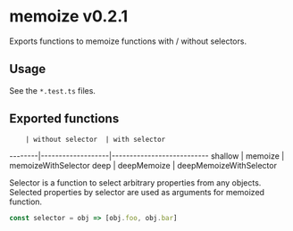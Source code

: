 # memoize v0.2.1

Exports functions to memoize functions with / without selectors.

## Usage

See the `*.test.ts` files.

## Exported functions

        | without selector  | with selector
--------|-------------------|---------------------------
shallow | memoize           | memoizeWithSelector
deep    | deepMemoize       | deepMemoizeWithSelector

Selector is a function to select arbitrary properties from any objects. Selected properties by selector are used as arguments for memoized function.

```javascript
const selector = obj => [obj.foo, obj.bar]
```
